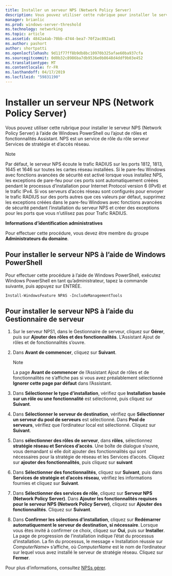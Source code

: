 ```yaml
---
title: Installer un serveur NPS (Network Policy Server)
description: Vous pouvez utiliser cette rubrique pour installer le serveur NPS (Network Policy Server) à l’aide de Windows PowerShell ou l’ajout de rôles et l’Assistant de fonctionnalités dans Windows Server 2016
manager: brianlic
ms.prod: windows-server-threshold
ms.technology: networking
ms.topic: article
ms.assetid: 4842a4ab-70bb-4744-bea7-70f2ac892ad1
ms.author: pashort
author: shortpatti
ms.openlocfilehash: 9d11f77ff8b9db8bc10970b325afae60ba937cfa
ms.sourcegitcommit: 0d0b32c8986ba7db9536e0b8648d4ddf9b03e452
ms.translationtype: MT
ms.contentlocale: fr-FR
ms.lasthandoff: 04/17/2019
ms.locfileid: "59831190"
---
```

# <a name="install-network-policy-server"></a>Installer un serveur NPS (Network Policy Server)

Vous pouvez utiliser cette rubrique pour installer le serveur NPS (Network Policy Server) à l’aide de Windows PowerShell ou l’ajout de rôles et fonctionnalités Assistant. NPS est un service de rôle du rôle serveur Services de stratégie et d’accès réseau.

> [!NOTE]
> Par défaut, le serveur NPS écoute le trafic RADIUS sur les ports 1812, 1813, 1645 et 1646 sur toutes les cartes réseau installées. Si le pare-feu Windows avec fonctions avancées de sécurité est activé lorsque vous installez NPS, les exceptions de pare-feu pour ces ports sont automatiquement créées pendant le processus d’installation pour Internet Protocol version 6 \(IPv6\) et le trafic IPv4. Si vos serveurs d’accès réseau sont configurés pour envoyer le trafic RADIUS sur des ports autres que ces valeurs par défaut, supprimez les exceptions créées dans le pare-feu Windows avec fonctions avancées de sécurité pendant l’installation du serveur NPS et créer des exceptions pour les ports que vous n’utilisez pas pour Trafic RADIUS.

**Informations d’identification administratives**

Pour effectuer cette procédure, vous devez être membre du groupe **Administrateurs du domaine**.

## <a name="to-install-nps-by-using-windows-powershell"></a>Pour installer le serveur NPS à l’aide de Windows PowerShell

Pour effectuer cette procédure à l’aide de Windows PowerShell, exécutez Windows PowerShell en tant qu’administrateur, tapez la commande suivante, puis appuyez sur ENTRÉE.

`Install-WindowsFeature NPAS -IncludeManagementTools`

## <a name="to-install-nps-by-using-server-manager"></a>Pour installer le serveur NPS à l’aide du Gestionnaire de serveur

1.  Sur le serveur NPS1, dans le Gestionnaire de serveur, cliquez sur **Gérer**, puis sur **Ajouter des rôles et des fonctionnalités**. L’Assistant Ajout de rôles et de fonctionnalités s’ouvre.

2.  Dans **Avant de commencer**, cliquez sur **Suivant**.

    > [!NOTE]
    > La page **Avant de commencer** de l’Assistant Ajout de rôles et de fonctionnalités ne s’affiche pas si vous avez préalablement sélectionné **Ignorer cette page par défaut** dans l’Assistant.

3.  Dans **Sélectionner le type d’installation**, vérifiez que **Installation basée sur un rôle ou une fonctionnalité** est sélectionné, puis cliquez sur **Suivant**.

4.  Dans **Sélectionner le serveur de destination**, vérifiez que **Sélectionner un serveur du pool de serveurs** est sélectionné. Dans **Pool de serveurs**, vérifiez que l’ordinateur local est sélectionné. Cliquez sur **Suivant**.

5.  Dans **sélectionner des rôles de serveur**, dans **rôles**, sélectionnez **stratégie réseau et Services d’accès**. Une boîte de dialogue s’ouvre, vous demandant si elle doit ajouter des fonctionnalités qui sont nécessaires pour la stratégie de réseau et les Services d’accès. Cliquez sur **ajouter des fonctionnalités**, puis cliquez sur **suivant**

6.  Dans **Sélectionner des fonctionnalités**, cliquez sur **Suivant**, puis dans **Services de stratégie et d’accès réseau**, vérifiez les informations fournies et cliquez sur **Suivant**.

7.  Dans **Sélectionner des services de rôle**, cliquez sur **Serveur NPS (Network Policy Server)**.  Dans **Ajouter les fonctionnalités requises pour le serveur NPS (Network Policy Server)**, cliquez sur **Ajouter des fonctionnalités**. Cliquez sur **Suivant**.

8.  Dans **Confirmer les sélections d’installation**, cliquez sur **Redémarrer automatiquement le serveur de destination, si nécessaire**. Lorsque vous êtes invité à confirmer ce choix, cliquez sur **Oui**, puis sur **Installer**. La page de progression de l’installation indique l’état du processus d’installation. La fin du processus, le message « Installation réussie sur *ComputerName*» s’affiche, où *ComputerName* est le nom de l’ordinateur sur lequel vous avez installé le serveur de stratégie réseau. Cliquez sur **Fermer**.

Pour plus d’informations, consultez [NPSs gérer](nps-manage-servers.md).